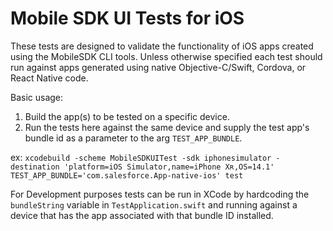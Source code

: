 #  Mobile SDK UI Tests for iOS

These tests are designed to validate the functionality of iOS apps created using the MobileSDK CLI tools.  Unless otherwise specified each test should run against apps generated using native Objective-C/Swift, Cordova, or React Native code.

Basic usage:
1.  Build the app(s) to be tested on a specific device.
2.  Run the tests here against the same device and supply the test app's bundle id as a parameter to the arg `TEST_APP_BUNDLE`.

ex:  `xcodebuild -scheme MobileSDKUITest -sdk iphonesimulator -destination 'platform=iOS Simulator,name=iPhone Xʀ,OS=14.1' TEST_APP_BUNDLE='com.salesforce.App-native-ios' test`


For Development purposes tests can be run in XCode by hardcoding the `bundleString` variable in `TestApplication.swift` and running against a device that has the app associated with that bundle ID installed. 
